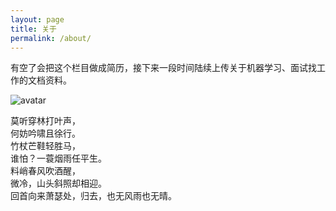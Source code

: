 ```yaml
---
layout: page
title: 关于
permalink: /about/
---
```

有空了会把这个栏目做成简历，接下来一段时间陆续上传关于机器学习、面试找工作的文档资料。  
  
![avatar](https://imgchr.com/i/UXLEdO)
  
  
  
  
  
  
  
  
  
  
  

莫听穿林打叶声，  
何妨吟啸且徐行。  
竹杖芒鞋轻胜马，  
谁怕？一蓑烟雨任平生。  
料峭春风吹酒醒，  
微冷，山头斜照却相迎。  
回首向来萧瑟处，归去，也无风雨也无晴。    
